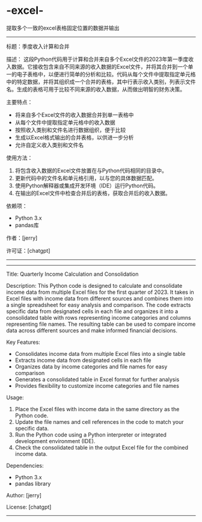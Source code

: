 # -excel-
提取多个一致的excel表格固定位置的数据并输出


---

标题：季度收入计算和合并

描述：
这段Python代码用于计算和合并来自多个Excel文件的2023年第一季度收入数据。它接收包含来自不同来源的收入数据的Excel文件，并将其合并到一个单一的电子表格中，以便进行简单的分析和比较。代码从每个文件中提取指定单元格中的特定数据，并将其组织成一个合并的表格，其中行表示收入类别，列表示文件名。生成的表格可用于比较不同来源的收入数据，从而做出明智的财务决策。

主要特点：
- 将来自多个Excel文件的收入数据合并到单一表格中
- 从每个文件中提取指定单元格中的收入数据
- 按照收入类别和文件名进行数据组织，便于比较
- 生成以Excel格式输出的合并表格，以供进一步分析
- 允许自定义收入类别和文件名

使用方法：
1. 将包含收入数据的Excel文件放置在与Python代码相同的目录中。
2. 更新代码中的文件名和单元格引用，以与您的具体数据匹配。
3. 使用Python解释器或集成开发环境（IDE）运行Python代码。
4. 在输出的Excel文件中检查合并后的表格，获取合并后的收入数据。

依赖项：
- Python 3.x
- pandas库

作者：[jerry]

许可证：[chatgpt]

---

---

Title: Quarterly Income Calculation and Consolidation

Description:
This Python code is designed to calculate and consolidate income data from multiple Excel files for the first quarter of 2023. It takes in Excel files with income data from different sources and combines them into a single spreadsheet for easy analysis and comparison. The code extracts specific data from designated cells in each file and organizes it into a consolidated table with rows representing income categories and columns representing file names. The resulting table can be used to compare income data across different sources and make informed financial decisions.

Key Features:
- Consolidates income data from multiple Excel files into a single table
- Extracts income data from designated cells in each file
- Organizes data by income categories and file names for easy comparison
- Generates a consolidated table in Excel format for further analysis
- Provides flexibility to customize income categories and file names

Usage:
1. Place the Excel files with income data in the same directory as the Python code.
2. Update the file names and cell references in the code to match your specific data.
3. Run the Python code using a Python interpreter or integrated development environment (IDE).
4. Check the consolidated table in the output Excel file for the combined income data.

Dependencies:
- Python 3.x
- pandas library

Author: [jerry]

License: [chatgpt]

---

